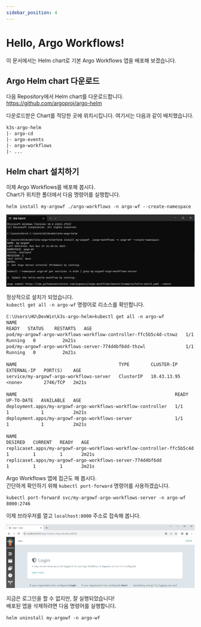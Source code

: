 ```yaml
---
sidebar_position: 4
---
```


# Hello, Argo Workflows!

이 문서에서는 Helm chart로 기본 Argo Workflows 앱을 배포해 보겠습니다.

## Argo Helm chart 다운로드

다음 Repository에서 Helm chart를 다운로드합니다.  
https://github.com/argoproj/argo-helm

다운로드받은 Chart를 적당한 곳에 위치시킵니다. 여기서는 다음과 같이 배치했습니다.

```
k3s-argo-helm
|- argo-cd
|- argo-events
|- argo-workflows
|- ...
```

## Helm chart 설치하기

이제 Argo Workflows를 배포해 봅시다.  
Chart가 위치한 폴더에서 다음 명령어를 실행합니다.

```
helm install my-argowf ./argo-workflows -n argo-wf --create-namespace
```

![Helm install result](./img/1-4-helm-install.png)

정상적으로 설치가 되었습니다.  
`kubectl get all -n argo-wf` 명령어로 리소스를 확인합니다.

```
C:\Users\HU\DevWin\k3s-argo-helm>kubectl get all -n argo-wf
NAME                                                               READY   STATUS    RESTARTS   AGE
pod/my-argowf-argo-workflows-workflow-controller-ffc5b5c4d-ctnwz   1/1     Running   0          2m21s
pod/my-argowf-argo-workflows-server-774d4bf6dd-thzwl               1/1     Running   0          2m21s

NAME                                      TYPE        CLUSTER-IP    EXTERNAL-IP   PORT(S)    AGE
service/my-argowf-argo-workflows-server   ClusterIP   10.43.13.95   <none>        2746/TCP   2m21s

NAME                                                           READY   UP-TO-DATE   AVAILABLE   AGE
deployment.apps/my-argowf-argo-workflows-workflow-controller   1/1     1            1           2m21s
deployment.apps/my-argowf-argo-workflows-server                1/1     1            1           2m21s

NAME                                                                     DESIRED   CURRENT   READY   AGE
replicaset.apps/my-argowf-argo-workflows-workflow-controller-ffc5b5c4d   1         1         1       2m21s
replicaset.apps/my-argowf-argo-workflows-server-774d4bf6dd               1         1         1       2m21s
```

Argo Workflows 앱에 접근도 해 봅시다.  
간단하게 확인하기 위해 `kubectl port-forward` 명령어를 사용하겠습니다.

```
kubectl port-forward svc/my-argowf-argo-workflows-server -n argo-wf 8000:2746
```

이제 브라우저를 열고 `localhost:8000` 주소로 접속해 봅니다.

![Argo Workflows login screen](./img/1-4-argo-screen.png)

지금은 로그인을 할 수 없지만, 잘 실행되었습니다!  
배포된 앱을 삭제하려면 다음 명령어를 실행합니다.

```
helm uninstall my-argowf -n argo-wf
```

<!--Re-edited on 240101-->
